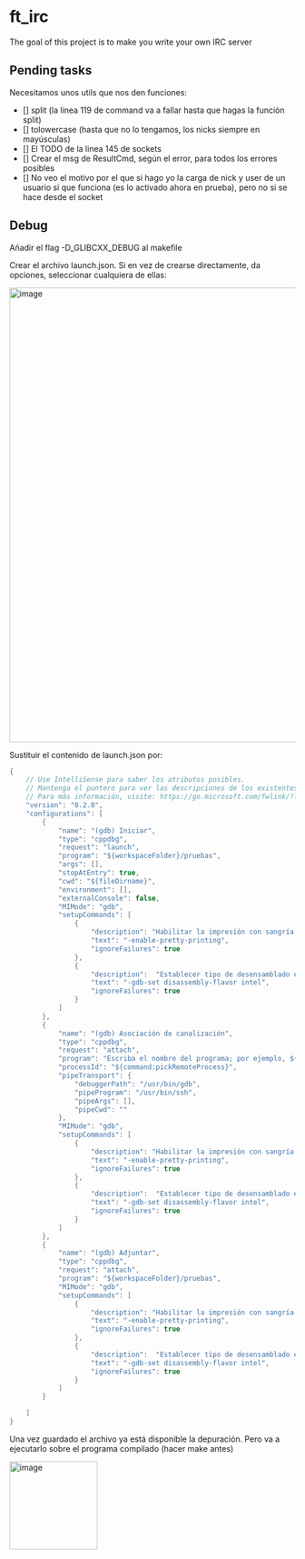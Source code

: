 # ft_irc
The goal of this project is to make you write your own IRC server

## Pending tasks

Necesitamos unos utils que nos den funciones:

- [] split (la linea 119 de command va a fallar hasta que hagas la función split)
- [] tolowercase (hasta que no lo tengamos, los nicks siempre en mayúsculas)
- [] El TODO de la linea 145 de sockets
- [] Crear el msg de ResultCmd, según el error, para todos los errores posibles
- [] No veo el motivo por el que si hago yo la carga de nick y user de un usuario sí que funciona (es lo activado ahora en prueba), pero no si se hace desde el socket

## Debug

Añadir el flag -D_GLIBCXX_DEBUG al makefile

Crear el archivo launch.json. Si en vez de crearse directamente, da opciones, seleccionar cualquiera de ellas:

<img width="800" alt="image" src="https://user-images.githubusercontent.com/50380855/204127434-7960a078-b72a-445a-abc6-397a47f3f5e6.png">

Sustituir el contenido de launch.json por:

```csharp
{
    // Use IntelliSense para saber los atributos posibles.
    // Mantenga el puntero para ver las descripciones de los existentes atributos.
    // Para más información, visite: https://go.microsoft.com/fwlink/?linkid=830387
    "version": "0.2.0",
    "configurations": [
        {
            "name": "(gdb) Iniciar",
            "type": "cppdbg",
            "request": "launch",
            "program": "${workspaceFolder}/pruebas",
            "args": [],
            "stopAtEntry": true,
            "cwd": "${fileDirname}",
            "environment": [],
            "externalConsole": false,
            "MIMode": "gdb",
            "setupCommands": [
                {
                    "description": "Habilitar la impresión con sangría para gdb",
                    "text": "-enable-pretty-printing",
                    "ignoreFailures": true
                },
                {
                    "description":  "Establecer tipo de desensamblado en Intel",
                    "text": "-gdb-set disassembly-flavor intel",
                    "ignoreFailures": true
                }
            ]
        },
        {
            "name": "(gdb) Asociación de canalización",
            "type": "cppdbg",
            "request": "attach",
            "program": "Escriba el nombre del programa; por ejemplo, ${workspaceFolder}/a.out.",
            "processId": "${command:pickRemoteProcess}",
            "pipeTransport": {
                "debuggerPath": "/usr/bin/gdb",
                "pipeProgram": "/usr/bin/ssh",
                "pipeArgs": [],
                "pipeCwd": ""
            },
            "MIMode": "gdb",
            "setupCommands": [
                {
                    "description": "Habilitar la impresión con sangría para gdb",
                    "text": "-enable-pretty-printing",
                    "ignoreFailures": true
                },
                {
                    "description":  "Establecer tipo de desensamblado en Intel",
                    "text": "-gdb-set disassembly-flavor intel",
                    "ignoreFailures": true
                }
            ]
        },
        {
            "name": "(gdb) Adjuntar",
            "type": "cppdbg",
            "request": "attach",
            "program": "${workspaceFolder}/pruebas",
            "MIMode": "gdb",
            "setupCommands": [
                {
                    "description": "Habilitar la impresión con sangría para gdb",
                    "text": "-enable-pretty-printing",
                    "ignoreFailures": true
                },
                {
                    "description":  "Establecer tipo de desensamblado en Intel",
                    "text": "-gdb-set disassembly-flavor intel",
                    "ignoreFailures": true
                }
            ]
        }

    ]
}
```
Una vez guardado el archivo ya está disponible la depuración. Pero va a ejecutarlo sobre el programa compilado (hacer make antes)

<img width="155" alt="image" src="https://user-images.githubusercontent.com/50380855/204127535-b26cb11f-927a-412d-bcf1-fc5dbfad79de.png">

